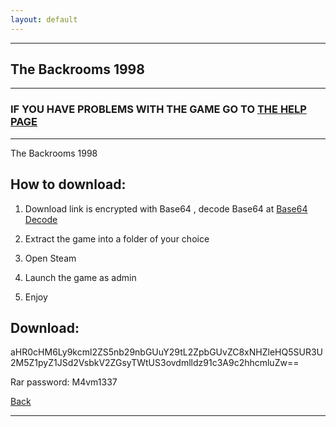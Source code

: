 ```yaml
---
layout: default
---
```


* * *

## The Backrooms 1998

* * *

### IF YOU HAVE PROBLEMS WITH THE GAME GO TO [THE HELP PAGE](/games/help.md)

* * *

The Backrooms 1998

## How to download:

1. Download link is encrypted with Base64 , decode Base64 at [Base64 Decode](https://www.base64decode.org/)

2. Extract the game into a folder of your choice

3. Open Steam

4. Launch the game as admin

5. Enjoy

## Download:

aHR0cHM6Ly9kcml2ZS5nb29nbGUuY29tL2ZpbGUvZC8xNHZleHQ5SUR3U2M5Z1pyZ1JSd2VsbkV2ZGsyTWtUS3ovdmlldz91c3A9c2hhcmluZw==

Rar password: M4vm1337

[Back](https://m4vmcvrk.github.io/)

* * *